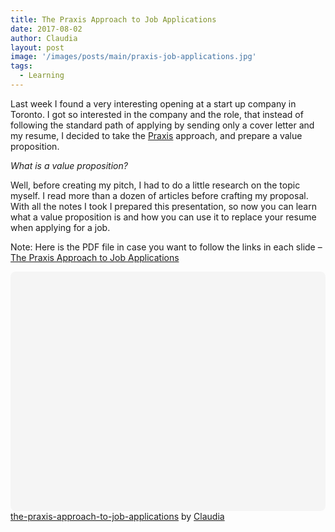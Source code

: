 ```yaml
---
title: The Praxis Approach to Job Applications
date: 2017-08-02
author: Claudia
layout: post
image: '/images/posts/main/praxis-job-applications.jpg'
tags:
  - Learning
---
```


Last week I found a very interesting opening at a start up company in Toronto.  I got so interested in the company and the role, that instead of following the standard path of applying by sending only a cover letter and my resume, I decided to take the <a href="http://discoverpraxis.com/" target="_blank" rel="noopener">Praxis</a> approach, and prepare a value proposition.

*What is a value proposition?*

Well, before creating my pitch, I had to do a little research on the topic myself.  I read more than a dozen of articles before crafting my proposal.  With all the notes I took I prepared this presentation, so now you can learn what a value proposition is and how you can use it to replace your resume when applying for a job.

Note: Here is the PDF file in case you want to follow the links in each slide &#8211; [The Praxis Approach to Job Applications](http://claudiagerez.com/wp-content/uploads/2017/08/job-applications-praxis.pdf)

<div class="canva-embed" data-height-ratio="0.75" data-design-id="DACcwJYxdMs" style="padding:75% 5px 5px 5px;background:rgba(0,0,0,0.03);border-radius:8px;"></div><script async src="https://sdk.canva.com/v1/embed.js"></script><a href="https://www.canva.com/design/DACcwJYxdMs/view?utm_content=DACcwJYxdMs&utm_campaign=designshare&utm_medium=embeds&utm_source=link" target="_blank">the-praxis-approach-to-job-applications</a> by <a href="https://www.canva.com/clau_gerez?utm_campaign=designshare&utm_medium=embeds&utm_source=link" target="_blank">Claudia</a>


